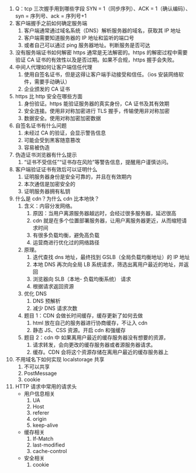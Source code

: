 1. Q：tcp 三次握手用到哪些字段
   SYN = 1（同步序列）、ACK = 1（确认编码）、syn = 序列号、ack = 序列号+1
2. 客户端握手之前如何确定服务端
   <!-- 无法确认。客户端是一步一步确认服务端的接受和发送状态的，在握手之前无法确定。 -->
   1. 客户端通常通过域名系统（DNS）解析服务器的域名，获取其 IP 地址
   2. 客户端需要知道服务器的 IP 地址和监听的端口号
   3. 或者自己可以通过 ping 服务器地址。判断服务是否可达
3. 没有服务端证书如何解密 https
   通常是无法解密的。https 的解密过程中需要验证 CA 证书的有效性以及是否过期。如果不合规，https 握手会失败。
4. 中间人代理如何让客户端信任代理
   1. 使用自签名证书，但是这得让客户端手动接受和信任。（ios 安装网络软件，需要手动确认）
   2. 企业颁发的 CA 证书
5. https 比 http 安全在哪些方面
   1. 身份验证。https 能验证服务器的真实身份，CA 证书及其有效期
   2. 安全连接。使用非对称加密进行 TLS 握手，传输使用非对称加密
   3. 数据安全。使用对称加密加密数据
6. 自签名证书有什么问题
   1. 未经过 CA 的验证，会显示警告信息
   2. 可能会受到黑客随意篡改
   3. 容易被伪造
7. 伪造证书浏览器有什么提示
   1. “证书不受信任”“证书存在风险”等警告信息，提醒用户谨慎访问。
8. 客户端验证证书有效后可以证明什么
   1. 证明服务器身份是安全可靠的，并且在有效期内
   2. 本次通信是加密安全的
   3. 证明服务器拥有私钥
9. 什么是 cdn？为什么 cdn 比本地快？
   1. 含义：内容分发网络。
      1. 原因：当用户离源服务器越远时，会经过很多服务器，延迟很高
      2. cdn 就是在多个位置部署服务器，让用户离服务器更近，从而缩短请求时间
      3. 有很多负载均衡，避免高负载
      4. 运营商进行优化过的网络路径
   2. 原理。
      1. 迭代查找 dns 地址，最终找到 GSLB（全局负载均衡地址）的 IP 地址
      2. 本地 DNS 再次向全局 LB 系统请求，筛选出离用户最近的地址，并返回
      3. 浏览器向 SLB（本地- 负载均衡系统） 请求
      4. 根据请求返回资源
   3. 优化 DNS
      1. DNS 预解析
      2. 减少 DNS 请求次数
   4. 题目 1：CDN 会做长时间缓存，缓存更新了如何去做
      1. html 放在自己的服务器进行协商缓存，不让入 cdn
      2. 静态 JS、CSS 资源。开启 cdn 和强缓存
   5. 题目 2：cdn 中 如果离用户最近的缓存服务器没有想要的资源，
      1. 请求转发，会向更改的缓存服务器或者源服务器请求。
      2. 缓存。CDN 会将这个资源存储在离用户最近的缓存服务器上
10. 不用域名下如何实现 localstorage 共享
    1. 不可以共享
    2. PostMessage
    3. cookie
11. HTTP 请求中常用的请求头
    - 用户信息相关
      1. UA
      2. Host
      3. referer
      4. origin
      5. keep-alive
    - 缓存相关
      1. If-Match
      2. last-modified
      3. cache-control
    - 安全相关
      1. cookie
